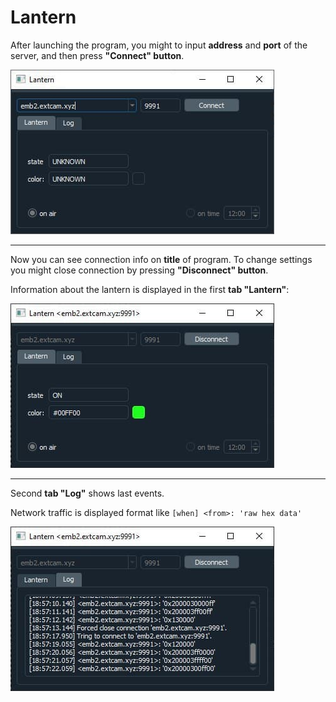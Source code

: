 # Lantern
After launching the program, you might to input **address** and **port** of the server, and then press **"Connect" button**.

![Initialization](readme_ext/start.jpg?raw=true "Initialization ")

---
Now you can see connection info on **title** of program. To change settings you might close connection by pressing **"Disconnect" button**.

Information about the lantern is displayed in the first **tab "Lantern"**:

![Working](readme_ext/run.jpg?raw=true "Working ")

---
Second **tab "Log"** shows last events.

Network traffic is displayed format like ```[when] <from>: 'raw hex data'```

![Work](readme_ext/log.jpg?raw=true "Initialization ")
